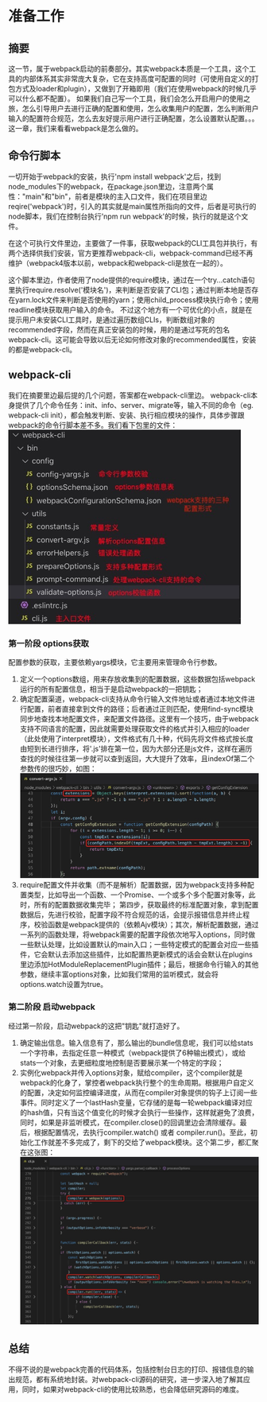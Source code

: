 # 准备工作

## 摘要
这一节，属于webpack启动的前奏部分。其实webpack本质是一个工具，这个工具的内部体系其实非常庞大复杂，它在支持高度可配置的同时（可使用自定义的打包方式及loader和plugin），又做到了开箱即用（我们在使用webpack的时候几乎可以什么都不配置）。
如果我们自己写一个工具，我们会怎么开启用户的使用之旅，怎么引导用户去进行正确的配置和使用，怎么收集用户的配置，怎么判断用户输入的配置符合规范，怎么去友好提示用户进行正确配置，怎么设置默认配置。。。 这一章，我们来看看webpack是怎么做的。

## 命令行脚本
一切开始于webpack的安装，执行'npm install webpack'之后，找到node_modules下的webpack，在package.json里边，注意两个属性："main"和"bin"，前者是模块的主入口文件，我们在项目里边reqire('webpack')时，引入的其实就是main属性所指向的文件，后者是可执行的node脚本，我们在控制台执行'npm run webpack'的时候，执行的就是这个文件。

在这个可执行文件里边，主要做了一件事，获取webpack的CLI工具包并执行，有两个选择供我们安装，官方更推荐webpack-cli，webpack-command已经不再维护（webpack4版本以前，webpack和webpack-cli是放在一起的）。

这个脚本里边，作者使用了node提供的require模块，通过在一个try...catch语句里执行require.resolve('模块名')，来判断是否安装了CLI包；通过判断本地是否存在yarn.lock文件来判断是否使用的yarn；使用child_process模块执行命令；使用readline模块获取用户输入的命令。
不过这个地方有一个可优化的小点，就是在提示用户未安装CLI工具时，是通过遍历数组CLIs，判断数组对象的recommended字段，然而在真正安装包的时候，用的是通过写死的包名webpack-cli。这可能会导致以后无论如何修改对象的recommended属性，安装的都是webpack-cli。

<a name="NinK1"></a>
## webpack-cli

我们在摘要里边最后提的几个问题，答案都在webpack-cli里边。
webpack-cli本身提供了几个命令任务：init、info、server、migrate等，输入不同的命令（eg. webpack-cli init），都会触发判断、安装、执行相应模块的操作，具体步骤跟webpack的命令行脚本差不多。我们看下包里的文件：
![avatar](./imgs/02/02_1.jpg)

### 第一阶段 options获取
配置参数的获取，主要依赖yargs模块，它主要用来管理命令行参数。

1. 定义一个options数组，用来存放收集到的配置数据，这些数据包括webpack运行的所有配置信息，相当于是启动webpack的一把钥匙；
2. 确定配置渠道，webpack-cli支持从命令行输入文件地址或者通过本地文件进行配置，前者直接拿到文件的路径；后者通过正则匹配，使用find-sync模块同步地查找本地配置文件，来配置文件路径。这里有一个技巧，由于webpack支持不同语言的配置，因此就需要处理获取文件的格式并引入相应的loader（此处使用了interpret模块），文件格式有几十种，代码先将文件格式按长度由短到长进行排序，将'.js'排在第一位，因为大部分还是js文件，这样在遍历查找的时候往往第一步就可以查到返回，大大提升了效率，且indexOf第二个参数传的很巧妙，如图：![avatar](./imgs/02/02_2.png)
3. require配置文件并收集（而不是解析）配置数据，因为webpack支持多种配置类型，比如导出一个函数、一个Promise、一个或多个多个配置对象等，此时，所有的配置数据收集完毕；
第四步，获取最终的标准配置对象，拿到配置数据后，先进行校验，配置字段不符合规范的话，会提示报错信息并终止程序，校验函数是webpack提供的（依赖Ajv模块）；其次，解析配置数据，通过一系列的函数处理，将webpack需要的配置字段依次地写入options，同时做一些默认处理，比如设置默认的main入口；一些特定模式的配置会对应一些插件，它会默认去添加这些插件，比如配置热更新模式的话会会默认在plugins里边添加HotModuleReplacementPlugin插件；最后，根据命令行输入的其他参数，继续丰富options对象，比如我们常用的监听模式，就会将options.watch设置为true。

### 第二阶段 启动webpack
经过第一阶段，启动webpack的这把"钥匙"就打造好了。
1. 确定输出信息。输入信息有了，那么输出的bundle信息呢，我们可以给stats一个字符串，去指定任意一种模式（webpack提供了6种输出模式），或给stats一个对象，去更细粒度地控制是否要展示某一个特定的字段；
2. 实例化webpack并传入options对象，赋给compiler，这个compiler就是webpack的化身了，掌控者webpack执行整个的生命周期。根据用户自定义的配置，决定如何监控编译进度，从而在compiler对象提供的钩子上订阅一些事件。同时定义了一个lastHash变量，它存储的是每一轮webpack编译对应的hash值，只有当这个值变化的时候才会执行一些操作，这样就避免了浪费，同时，如果是非监听模式，在compiler.close()的回调里边会清除缓存。最后，根据配置情况，去执行compiler.watch() 或者 compiler.run()。至此，初始化工作就差不多完成了，剩下的交给了webpack模块。这个第二步，都汇聚在这张图：
![avatar](./imgs/02/02_3.png)

## 总结
不得不说的是webpack完善的代码体系，包括控制台日志的打印、报错信息的输出规范，都有系统地封装。对webpack-cli源码的研究，进一步深入地了解其应用，同时，如果对webpack-cli的使用比较熟悉，也会降低研究源码的难度。

